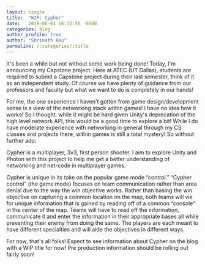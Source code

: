 ```yaml
---
layout: single
title:  "WIP: Cypher"
date:   2019-06-01 16:32:56 -0600
categories: blog
author_profile: true
author: "Shrinath Rao"
permalink: /:categories/:title
---
```


It's been a while but not without some work being done! Today, I'm announcing my Capstone project. Here at ATEC (UT Dallas), students are required to submit a Capstone project during their last semester, think of it as an independent study. Of course we have plenty of guidance from our professors and faculty but what we want to do is completely in our hands!

For me, the one experience I haven't gotten from game design/development sense is a view of the networking stack within games! I have no idea how it works! So I thought, while it might be hard given Unity's deprecation of the high level network API, this would be a good time to explore a bit! While I do have moderate experience with networking in general through my CS classes and projects there, within games is still a total mystery! So without further ado:

Cypher is a multiplayer, 3v3, first person shooter. I aim to explore Unity and Photon with this project to help me get a better understanding of networking and net-code in multiplayer games.

Cypher is unique in its take on the popular game mode “control.” “Cypher control” (the game mode) focuses on team communication rather than area denial due to the way the win objective works. Rather than basing the win objective on capturing a common location on the map, both teams will vie for unique information that is gained by reading off of a common “console” in the center of the map. Teams will have to read off the information, communicate it and enter the information in their appropriate bases all while preventing their enemy from doing the same. The players are each meant to have different specialties and will aide the objectives in different ways.

For now, that's all folks! Expect to see information about Cypher on the blog with a WIP title for now! Pre production information should be rolling out fairly soon!
